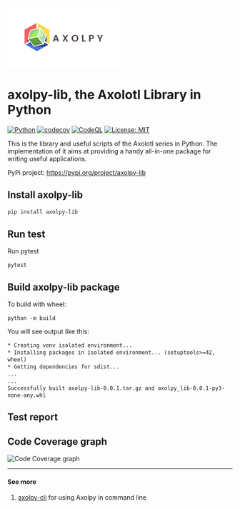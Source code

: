 <img src="images/axolpy-logo-transparent.svg" width="50%" />

# axolpy-lib, the Axolotl Library in Python
[![Python](https://github.com/tchiunam/axolpy-lib/actions/workflows/python.yml/badge.svg)](https://github.com/tchiunam/axolpy-lib/actions/workflows/python.yml)
[![codecov](https://codecov.io/gh/tchiunam/axolpy-lib/branch/main/graph/badge.svg?token=JZTOZY5UXL)](https://codecov.io/gh/tchiunam/axolpy-lib)
[![CodeQL](https://github.com/tchiunam/axolpy-lib/actions/workflows/codeql-analysis.yml/badge.svg)](https://github.com/tchiunam/axolpy-lib/actions/workflows/codeql-analysis.yml)
[![License: MIT](https://img.shields.io/badge/License-MIT-blue.svg)](https://opensource.org/licenses/MIT)

This is the library and useful scripts of the Axolotl series in 
Python. The implementation of it aims at providing a handy all-in-one 
package for writing useful applications.

PyPi project: https://pypi.org/project/axolpy-lib

## Install axolpy-lib
```
pip install axolpy-lib
```

## Run test
Run pytest
```
pytest
```

## Build axolpy-lib package
To build with wheel:
```
python -m build
```

You will see output like this:
```
* Creating venv isolated environment...
* Installing packages in isolated environment... (setuptools>=42, wheel)
* Getting dependencies for sdist...
...
...
Successfully built axolpy-lib-0.0.1.tar.gz and axolpy_lib-0.0.1-py3-none-any.whl
```

## Test report
## Code Coverage graph
![Code Coverage graph](https://codecov.io/gh/tchiunam/axolpy-lib/branch/main/graphs/tree.svg?token=JZTOZY5UXL)

---
#### See more  
1. [axolpy-cli](https://github.com/tchiunam/axolpy-cli) for using Axolpy in command line
